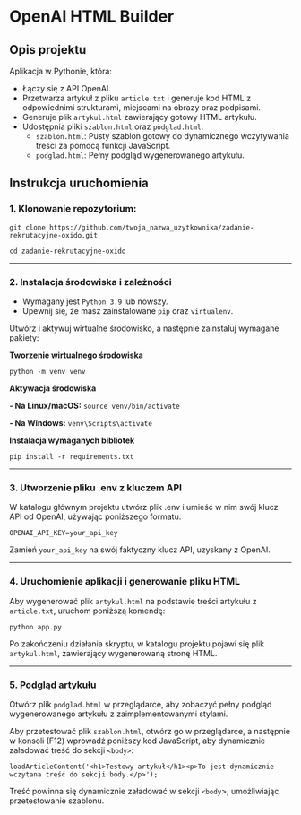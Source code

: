 # OpenAI HTML Builder

## Opis projektu
Aplikacja w Pythonie, która:
- Łączy się z API OpenAI.
- Przetwarza artykuł z pliku `article.txt` i generuje kod HTML z odpowiednimi strukturami, miejscami na obrazy oraz podpisami.
- Generuje plik `artykul.html` zawierający gotowy HTML artykułu.
- Udostępnia pliki `szablon.html` oraz `podglad.html`:
  - `szablon.html`: Pusty szablon gotowy do dynamicznego wczytywania treści za pomocą funkcji JavaScript.
  - `podglad.html`: Pełny podgląd wygenerowanego artykułu.

## Instrukcja uruchomienia
### 1. Klonowanie repozytorium:

`git clone https://github.com/twoja_nazwa_uzytkownika/zadanie-rekrutacyjne-oxido.git`

`cd zadanie-rekrutacyjne-oxido`

---

### 2. Instalacja środowiska i zależności
* Wymagany jest `Python 3.9` lub nowszy.
* Upewnij się, że masz zainstalowane `pip` oraz `virtualenv`.

Utwórz i aktywuj wirtualne środowisko, a następnie zainstaluj wymagane pakiety:

**Tworzenie wirtualnego środowiska**

`python -m venv venv`

**Aktywacja środowiska**

**- Na Linux/macOS:**
`source venv/bin/activate`

**- Na Windows:**
`venv\Scripts\activate`

**Instalacja wymaganych bibliotek**

`pip install -r requirements.txt`

---

### 3. Utworzenie pliku .env z kluczem API
W katalogu głównym projektu utwórz plik .env i umieść w nim swój klucz API od OpenAI, używając poniższego formatu:

`OPENAI_API_KEY=your_api_key`

Zamień `your_api_key` na swój faktyczny klucz API, uzyskany z OpenAI.

---

### 4. Uruchomienie aplikacji i generowanie pliku HTML
Aby wygenerować plik `artykul.html` na podstawie treści artykułu z `article.txt`, uruchom poniższą komendę:

`python app.py`

Po zakończeniu działania skryptu, w katalogu projektu pojawi się plik `artykul.html`, zawierający wygenerowaną stronę HTML.

---

### 5. Podgląd artykułu
Otwórz plik `podglad.html` w przeglądarce, aby zobaczyć pełny podgląd wygenerowanego artykułu z zaimplementowanymi stylami.

Aby przetestować plik `szablon.html`, otwórz go w przeglądarce, a następnie w konsoli (F12) wprowadź poniższy kod JavaScript, aby dynamicznie załadować treść do sekcji `<body>`:

`loadArticleContent('<h1>Testowy artykuł</h1><p>To jest dynamicznie wczytana treść do sekcji body.</p>');`

Treść powinna się dynamicznie załadować w sekcji `<body`>, umożliwiając przetestowanie szablonu.

